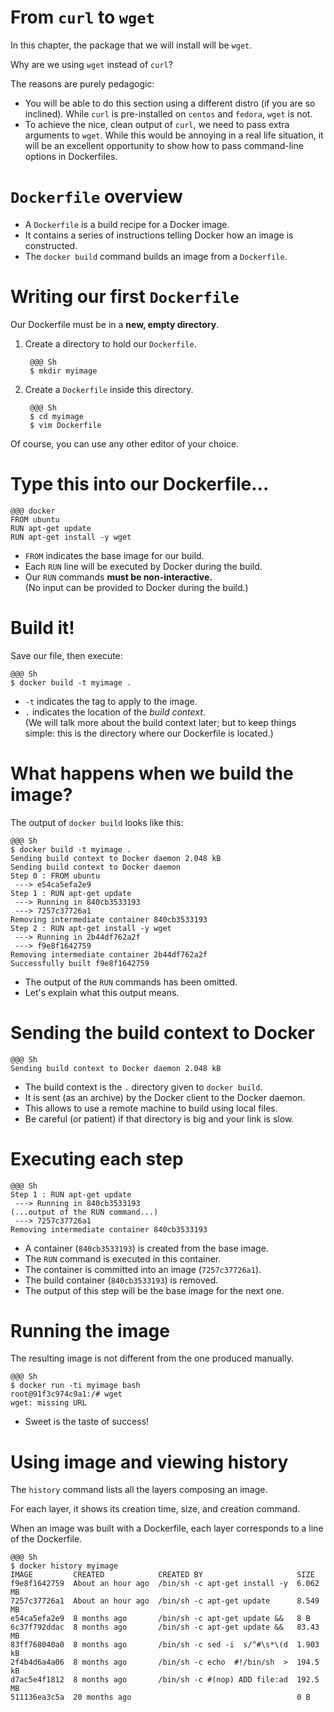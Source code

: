 <!SLIDE>
# From `curl` to `wget`

In this chapter, the package that we will install will be `wget`.

Why are we using `wget` instead of `curl`?

The reasons are purely pedagogic:

* You will be able to do this section using a different distro (if you
  are so inclined). While `curl` is pre-installed on `centos` and
  `fedora`, `wget` is not.
* To achieve the nice, clean output of `curl`, we need to pass extra
  arguments to `wget`. While this would be annoying in a real life
  situation, it will be an excellent opportunity to show how
  to pass command-line options in Dockerfiles.

<!SLIDE>
# `Dockerfile` overview

* A `Dockerfile` is a build recipe for a Docker image.
* It contains a series of instructions telling Docker how an image is constructed.
* The `docker build` command builds an image from a ``Dockerfile``.

<!SLIDE>
# Writing our first `Dockerfile`

Our Dockerfile must be in a **new, empty directory**.

1. Create a directory to hold our ``Dockerfile``.

        @@@ Sh
        $ mkdir myimage

2. Create a ``Dockerfile`` inside this directory.

        @@@ Sh
        $ cd myimage
        $ vim Dockerfile

Of course, you can use any other editor of your choice.

<!SLIDE>
# Type this into our Dockerfile...

    @@@ docker
    FROM ubuntu
    RUN apt-get update
    RUN apt-get install -y wget

* `FROM` indicates the base image for our build.
* Each `RUN` line will be executed by Docker during the build.
* Our `RUN` commands **must be non-interactive.**
  <br/>(No input can be provided to Docker during the build.)

<!SLIDE>
# Build it!

Save our file, then execute:

    @@@ Sh
    $ docker build -t myimage .

* `-t` indicates the tag to apply to the image.
* `.` indicates the location of the *build context*.
  <br/>(We will talk more about the build context later;
  but to keep things simple: this is the directory where
  our Dockerfile is located.)

<!SLIDE>
# What happens when we build the image?

The output of `docker build` looks like this:

    @@@ Sh
    $ docker build -t myimage .
    Sending build context to Docker daemon 2.048 kB
    Sending build context to Docker daemon 
    Step 0 : FROM ubuntu
     ---> e54ca5efa2e9
    Step 1 : RUN apt-get update
     ---> Running in 840cb3533193
     ---> 7257c37726a1
    Removing intermediate container 840cb3533193
    Step 2 : RUN apt-get install -y wget
     ---> Running in 2b44df762a2f
     ---> f9e8f1642759
    Removing intermediate container 2b44df762a2f
    Successfully built f9e8f1642759

* The output of the `RUN` commands has been omitted.
* Let's explain what this output means.

<!SLIDE>
# Sending the build context to Docker

    @@@ Sh
    Sending build context to Docker daemon 2.048 kB

* The build context is the `.` directory given to `docker build`.
* It is sent (as an archive) by the Docker client to the Docker daemon.
* This allows to use a remote machine to build using local files.
* Be careful (or patient) if that directory is big and your link is slow.

<!SLIDE>
# Executing each step

    @@@ Sh
    Step 1 : RUN apt-get update
     ---> Running in 840cb3533193
    (...output of the RUN command...)
     ---> 7257c37726a1
    Removing intermediate container 840cb3533193

* A container (`840cb3533193`) is created from the base image.
* The `RUN` command is executed in this container.
* The container is committed into an image (`7257c37726a1`).
* The build container (`840cb3533193`) is removed.
* The output of this step will be the base image for the next one.

<!SLIDE>
# Running the image

The resulting image is not different from the one produced manually.

    @@@ Sh
    $ docker run -ti myimage bash
    root@91f3c974c9a1:/# wget
    wget: missing URL

* Sweet is the taste of success!

<!SLIDE>
# Using image and viewing history

The `history` command lists all the layers composing an image.

For each layer, it shows its creation time, size, and creation command.

When an image was built with a Dockerfile, each layer corresponds to
a line of the Dockerfile.

    @@@ Sh
    $ docker history myimage
    IMAGE         CREATED            CREATED BY                     SIZE
    f9e8f1642759  About an hour ago  /bin/sh -c apt-get install -y  6.062 MB
    7257c37726a1  About an hour ago  /bin/sh -c apt-get update      8.549 MB
    e54ca5efa2e9  8 months ago       /bin/sh -c apt-get update &&   8 B
    6c37f792ddac  8 months ago       /bin/sh -c apt-get update &&   83.43 MB
    83ff768040a0  8 months ago       /bin/sh -c sed -i  s/^#\s*\(d  1.903 kB
    2f4b4d6a4a06  8 months ago       /bin/sh -c echo  #!/bin/sh  >  194.5 kB
    d7ac5e4f1812  8 months ago       /bin/sh -c #(nop) ADD file:ad  192.5 MB
    511136ea3c5a  20 months ago                                     0 B


